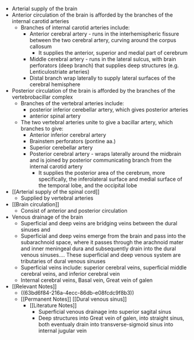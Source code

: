 - Arterial supply of the brain
- Anterior circulation of the brain is afforded by the branches of the internal carotid arteries
	- Branches of internal carotid arteries include:
		- Anterior cerebral artery - runs in the interhemispheric fissure between the two cerebral artery, curving around the corpus callosum
			- It supplies the anterior, superior and medial part of cerebrum
		- Middle cerebral artery - runs in the lateral sulcus, with brain perforators (deep branch) that supplies deep structures (e.g. Lenticulostriate arteries)
		- Distal branch wrap laterally to supply lateral surfaces of the cerebral hemisphere
- Posterior circulation of the brain is afforded by the branches of the vertebrobacillar complex
	- Branches of the vertebral arteries include:
		- posterior inferior cerebellar artery, which gives posterior arteries
		- anterior spinal artery
	- The two vertebral arteries unite to give a bacillar artery, which branches to give:
		- Anterior inferior cerebral artery
		- Brainstem perforators (pontine aa.)
		- Superior cerebellar artery
		- Posterior cerebral artery - wraps laterally around the midbrain and is joined by posterior communicating branch from the internal carotid artery
			- It supplies the posterior area of the cerebrum, more specifically, the inferolateral surface and medial surface of the temporal lobe, and the occipital lobe
- [[Arterial supply of the spinal cord]]
	- Supplied by vertebral arteries
- [[Brain circulation]]
	- Consist of anterior and posterior circulation
- Venous drainage of the brain
	- Superficial and deep veins are bridging veins between the dural sinuses and
	- Superficial and deep veins emerge from the brain and pass into the subarachnoid space, where it passes through the arachnoid mater and inner meningeal dura and subsequently drain into the dural venous sinuses.... These superficial and deep venous system are tributaries of dural venous sinuses
	- Superficial veins include: superior cerebral veins, superficial middle cerebral veins, and inferior cerebral vein
	- Internal cerebral veins, Basal vein, Great vein of galen
- [[Relevant Notes]]
	- ((63bd6f84-216a-4ecc-86db-e08fcdc9f8b3))
	- [[Permanent Notes]] [[Dural venous sinus]]
		- [[Literature Notes]]
			- Superficial venous drainage into superior sagital sinus
			- Deep structures into Great vein of galen, into straight sinus, both eventualy drain into transverse-sigmoid sinus into internal jugular vein